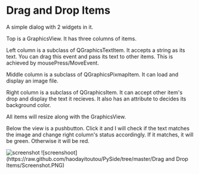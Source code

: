 
# Drag and Drop Items

A simple dialog with 2 widgets in it.

Top is a GraphicsView. It has three columns of items.

Left column is a subclass of QGraphicsTextItem. It accepts a string as its text. You can drag this event and pass its text to other items. This is achieved by mousePress/MoveEvent.

Middle column is a subclass of QGraphicsPixmapItem. It can load and display an image file.

Right column is a subclass of QGraphicsItem. It can accept other item's drop and display the text it recieves. It also has an attribute to decides its background color.

All items will resize along with the GraphicsView.

Below the view is a pushbutton. Click it and I will check if the text matches the image and change right column's status accordingly. If it matches, it will be green. Otherwise it will be red.

<img src="https://raw.github.com/haodayitoutou/PySide/tree/master/Drag%20and%20Drop%20Items/Screenshot.PNG" alt="screenshot" aligh="left" />
![screenshoot](https://raw.github.com/haodayitoutou/PySide/tree/master/Drag and Drop Items/Screenshot.PNG)
